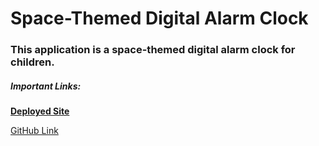 # Space-Themed Digital Alarm Clock

### This application is a space-themed digital alarm clock for children. 


##### Important Links:
[**Deployed Site**]()

[GitHub Link](https://github.com/brittmagee/alarmclock)
